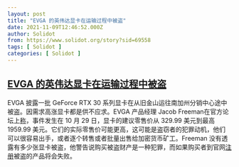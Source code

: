 ```yaml
---
layout: post
title: "EVGA 的英伟达显卡在运输过程中被盗"
date: 2021-11-09T12:46:52.000Z
author: Solidot
from: https://www.solidot.org/story?sid=69558
tags: [ Solidot ]
categories: [ Solidot ]
---
```

<!--1636462012000-->
[EVGA 的英伟达显卡在运输过程中被盗](https://www.solidot.org/story?sid=69558)
------

<div>
EVGA 披露一批 GeForce RTX 30 系列显卡在从旧金山运往南加州分销中心途中被盗。因需求高涨显卡都是供不应求。EVGA 产品经理 Jacob Freeman在官方论坛上<a href="https://forums.evga.com/Notice-of-Stolen-EVGA-GeForce-RTX-30Series-Graphics-Cards-m3490851.aspx">称</a>，事件发生在 10 月 29 日，显卡的建议零售价从 329.99 美元到最高 1959.99 美元。它们的实际零售价可能更高，这可能是盗窃者的犯罪动机，他们可以很容易出手，或者逐个转售或者批量出售给加密货币矿工。Freeman 没有透露有多少张显卡被盗，他警告说购买被盗财产是一种犯罪，而如果购买者到官网<a href="https://www.evga.com/community/myProducts.asp">注册</a>被盗的产品将会失败。
</div>
